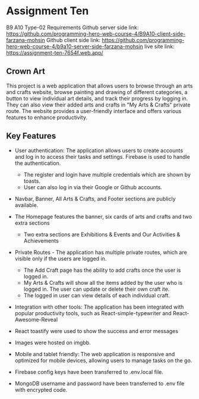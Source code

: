 # Assignment Ten

B9 A10 Type-02 Requirements
Github server side link: https://github.com/programming-hero-web-course-4/B9A10-client-side-farzana-mohsin
Github client side link: https://github.com/programming-hero-web-course-4/b9a10-server-side-farzana-mohsin
live site link: https://assignment-ten-7654f.web.app/

## Crown Art

This project is a web application that allows users to browse through an arts and crafts website, browse painting and drawing of different categories, a button to view individual art details, and track their progress by logging in. They can also view their added arts and crafts in "My Arts & Crafts" private route. The website provides a user-friendly interface and offers various features to enhance productivity.

## Key Features

- User authentication: The application allows users to create accounts and log in to access their tasks and settings. Firebase is used to handle the authentication.
  - The register and login have multiple credentials which are shown by toasts.
  - User can also log in via their Google or Github accounts.
- Navbar, Banner, All Arts & Crafts, and Footer sections are publicly available.
- The Homepage features the banner, six cards of arts and crafts and two extra sections
  - Two extra sections are Exhibitions & Events and Our Activities & Achievements
- Private Routes - The application has multiple private routes, which are visible only if the users are logged in.

  - The Add Craft page has the ability to add crafts once the user is logged in.
  - My Arts & Crafts will show all the items added by the user who is logged in. The user can update or delete their own craft ite.
  - The logged in user can view details of each individual craft.

- Integration with other tools: The application has been integrated with popular productivity tools, such as React-simple-typewriter and React-Awesome-Reveal
- React toastify were used to show the success and error messages
- Images were hosted on imgbb.
- Mobile and tablet friendly: The web application is responsive and optimized for mobile devices, allowing users to manage tasks on the go.
- Firebase config keys have been transferred to .env.local file.
- MongoDB username and password have been transferred to .env file with encrypted code.

